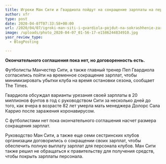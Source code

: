 ```yaml
---
title: Игроки Ман Сити и Гвардиола пойдут на сокращение зарплаты на период остановки сезона
author: xfr
type: post
date: 2020-04-07T07:33:58+00:00
url: /2020/04/07/igroki-man-siti-i-gvardiola-pojdut-na-sokrashhenie-zarplaty-na-period-ostanovki-sezona/
image: /uploads/photo_2020-04-07_01-56-17-e1586244834910.jpg
yasr_review_type:
  - BlogPosting

---
```

**Окончательного соглашения пока нет, но договоренность есть.**

Футболисты Манчестер Сити, а также главный тренер Пеп Гвардиола согласились пойти на временное сокращение зарплат, чтобы минимизировать убытки клуба на время остановки сезона, сообщает The Times.

Гвардиола обсуждал варианты урезания своей зарплаты в 20 миллионов фунтов в год с руководством Сити за несколько дней до того, как вчера в возрасте 82 лет умерла мать менеджера Долорс Сала Каррио после заражения коронавирусом.

С футболистами нет пока окончательного соглашения насчет размера сокращения зарплат.

Руководство Ман Сити, а также еще семи сестринских клубов организации договорились о сокращении своих зарплат, чтобы обеспечить полную выплату зарплат для персонала клубов. Ман Сити также решил не обращаться к правительству для получения средств, чтобы покрыть зарплаты персонала.